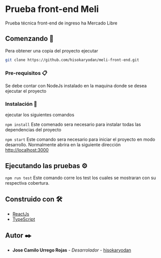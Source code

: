 # Prueba front-end Meli

Prueba técnica front-end de ingreso ha Mercado Libre

## Comenzando 🚀

Pera obtener una copia del proyecto ejecutar

```bash
git clone https://github.com/hisokaryodan/meli-front-end.git
```

### Pre-requisitos 📋

Se debe contar con NodeJs instalado en la maquina donde se desea ejecutar el proyecto

### Instalación 🔧

ejecutar los siguientes comandos

`npm install`
Este comenado sera necesario para instalar todas las dependencias del proyecto

`npm start`
Este comando sera necesario para iniciar el proyecto en modo desarrollo.
Normalmente abrira en la siguiente dirección [http://localhost:3000](http://localhost:3000)

## Ejecutando las pruebas ⚙️

`npm run test`
Este comando corre los test los cuales se mostraran con su respectiva cobertura.

## Construido con 🛠️

- [ReactJs]((https://github.com/facebook/create-react-app)>)
- [TypeScript](https://github.com/microsoft/TypeScript)

## Autor ✒️

- **Jose Camilo Urrego Rojas** - _Desarrolador_ - [hisokaryodan](https://github.com/hisokaryodan)
